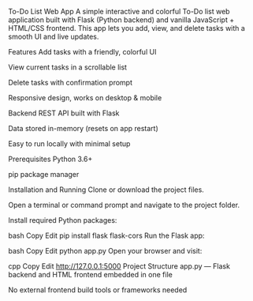 To-Do List Web App
A simple interactive and colorful To-Do list web application built with Flask (Python backend) and vanilla JavaScript + HTML/CSS frontend. This app lets you add, view, and delete tasks with a smooth UI and live updates.

Features
Add tasks with a friendly, colorful UI

View current tasks in a scrollable list

Delete tasks with confirmation prompt

Responsive design, works on desktop & mobile

Backend REST API built with Flask

Data stored in-memory (resets on app restart)

Easy to run locally with minimal setup

Prerequisites
Python 3.6+

pip package manager

Installation and Running
Clone or download the project files.

Open a terminal or command prompt and navigate to the project folder.

Install required Python packages:

bash
Copy
Edit
pip install flask flask-cors
Run the Flask app:

bash
Copy
Edit
python app.py
Open your browser and visit:

cpp
Copy
Edit
http://127.0.0.1:5000
Project Structure
app.py — Flask backend and HTML frontend embedded in one file

No external frontend build tools or frameworks needed
